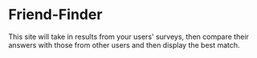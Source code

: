# Friend-Finder
This site will take in results from your users' surveys, then compare their answers with those from other users and then display the best match.
